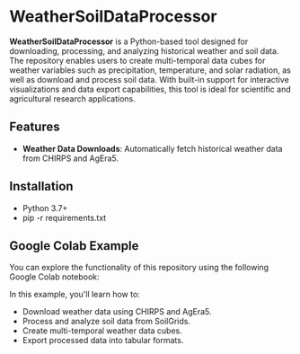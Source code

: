 # WeatherSoilDataProcessor

**WeatherSoilDataProcessor** is a Python-based tool designed for downloading, processing, and analyzing historical weather and soil data. The repository enables users to create multi-temporal data cubes for weather variables such as precipitation, temperature, and solar radiation, as well as download and process soil data. With built-in support for interactive visualizations and data export 
capabilities, this tool is ideal for scientific and agricultural research applications.

## Features
* **Weather Data Downloads**: Automatically fetch historical weather data from CHIRPS and AgEra5.

## Installation

* Python 3.7+
* pip -r requirements.txt

## Google Colab Example

You can explore the functionality of this repository using the following Google Colab notebook:

In this example, you'll learn how to:
- Download weather data using CHIRPS and AgEra5.
- Process and analyze soil data from SoilGrids.
- Create multi-temporal weather data cubes.
- Export processed data into tabular formats.